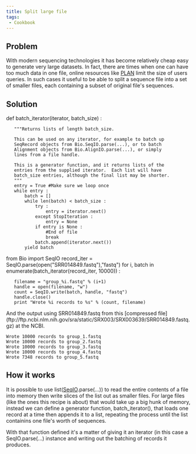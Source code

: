 ```yaml
---
title: Split large file
tags:
 - Cookbook
---
```


Problem
-------

With modern sequencing technologies it has become relatively cheap easy
to generate very large datasets. In fact, there are times when one can
have too much data in one file, online resources like
[PLAN](http://bioinfo.noble.org/plan) limit the size of users queries.
In such cases it useful to be able to split a sequence file into a set
of smaller files, each containing a subset of original file's sequences.

Solution
--------

<python id="recipe"> def batch\_iterator(iterator, batch\_size) :

`   """Returns lists of length batch_size.`  
  
`   This can be used on any iterator, for example to batch up`  
`   SeqRecord objects from Bio.SeqIO.parse(...), or to batch`  
`   Alignment objects from Bio.AlignIO.parse(...), or simply`  
`   lines from a file handle.`  
  
`   This is a generator function, and it returns lists of the`  
`   entries from the supplied iterator.  Each list will have`  
`   batch_size entries, although the final list may be shorter.`  
`   """`  
`   entry = True #Make sure we loop once`  
`   while entry :`  
`       batch = []`  
`       while len(batch) < batch_size :`  
`           try :`  
`               entry = iterator.next()`  
`           except StopIteration :`  
`               entry = None`  
`           if entry is None :`  
`               #End of file`  
`               break`  
`           batch.append(iterator.next())`  
`       yield batch`  

from Bio import SeqIO record\_iter =
SeqIO.parse(open("SRR014849.fastq"),"fastq") for i, batch in
enumerate(batch\_iterator(record\_iter, 10000)) :

`   filename = "group_%i.fastq" % (i+1)`  
`   handle = open(filename, "w")`  
`   count = SeqIO.write(batch, handle, "fastq")`  
`   handle.close()`  
`   print "Wrote %i records to %s" % (count, filename)`

</source>
And the output using SRR014849.fastq from this [compressed
file](ftp://ftp.ncbi.nlm.nih.gov/sra/static/SRX003/SRX003639/SRR014849.fastq.gz)
at the NCBI.

`Wrote 10000 records to group_1.fastq`  
`Wrote 10000 records to group_2.fastq`  
`Wrote 10000 records to group_3.fastq`  
`Wrote 10000 records to group_4.fastq`  
`Wrote 7348 records to group_5.fastq`

How it works
------------

It is possible to use list([SeqIO](SeqIO "wikilink").parse(...)) to read
the entire contents of a file into memory then write slices of the list
out as smaller files. For large files (like the ones this recipe is
about) that would take up a big hunk of memory, instead we can define a
generator function, batch\_iterator(), that loads one record at a time
then appends it to a list, repeating the process until the list
containins one file's worth of sequences.

With that function defined it's a matter of giving it an iterator (in
this case a SeqIO.parse(...) instance and writing out the batching of
records it produces.
